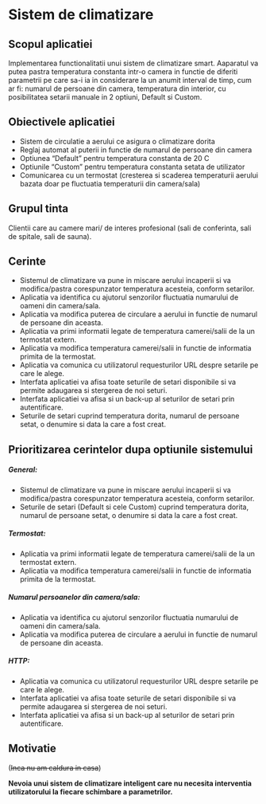# Sistem de climatizare 


## Scopul aplicatiei

Implementarea functionalitatii unui sistem de climatizare smart. Aaparatul va putea pastra temperatura constanta intr-o camera in functie de diferiti parametrii pe care sa-i ia in considerare la un anumit interval de timp, cum ar fi: numarul de persoane din camera, temperatura din interior, cu posibilitatea setarii manuale in 2 optiuni, Default si Custom.


## Obiectivele aplicatiei

- Sistem de circulatie a aerului ce asigura o climatizare dorita 
- Reglaj automat al puterii in functie de numarul de persoane din camera
- Optiunea “Default” pentru temperatura constanta de 20 C 
- Optiunile “Custom” pentru temperatura constanta setata de utilizator  
- Comunicarea cu un termostat (cresterea si scaderea temperaturii aerului bazata doar pe fluctuatia temperaturii din camera/sala)


## Grupul tinta

Clientii care au camere mari/ de interes profesional (sali de conferinta, sali de spitale, sali de sauna).

## Cerinte

- Sistemul de climatizare va pune in miscare aerului incaperii si va modifica/pastra corespunzator temperatura acesteia, conform setarilor.
- Aplicatia va identifica cu ajutorul senzorilor fluctuatia numarului de oameni din camera/sala.
- Aplicatia va modifica puterea de circulare a aerului in functie de numarul de persoane din aceasta.
- Aplicatia va primi informatii legate de temperatura camerei/salii de la un termostat extern.
- Aplicatia va modifica temperatura camerei/salii in functie de informatia primita de la termostat.
- Aplicatia va comunica cu utilizatorul requesturilor URL despre setarile pe care le alege.
- Interfata aplicatiei va afisa toate seturile de setari disponibile si va permite adaugarea si stergerea de noi seturi.
- Interfata aplicatiei va afisa si un back-up al seturilor de setari prin autentificare.
- Seturile de setari cuprind temperatura dorita, numarul de persoane setat, o denumire si data la care a fost creat.


## Prioritizarea cerintelor dupa optiunile sistemului

##### General:
- Sistemul de climatizare va pune in miscare aerului incaperii si va modifica/pastra corespunzator temperatura acesteia, conform setarilor.
- Seturile de setari (Default si cele Custom) cuprind temperatura dorita, numarul de persoane setat, o denumire si data la care a fost creat.

##### Termostat:
- Aplicatia va primi informatii legate de temperatura camerei/salii de la un termostat extern.
- Aplicatia va modifica temperatura camerei/salii in functie de informatia primita de la termostat.

##### Numarul persoanelor din camera/sala:
- Aplicatia va identifica cu ajutorul senzorilor fluctuatia numarului de oameni din camera/sala.
- Aplicatia va modifica puterea de circulare a aerului in functie de numarul de persoane din aceasta.

##### HTTP:
- Aplicatia va comunica cu utilizatorul requesturilor URL despre setarile pe care le alege.
- Interfata aplicatiei va afisa toate seturile de setari disponibile si va permite adaugarea si stergerea de noi seturi.
- Interfata aplicatiei va afisa si un back-up al seturilor de setari prin autentificare.


## Motivatie
 (~~Inca nu am caldura in casa~~)
 
**Nevoia unui sistem de climatizare inteligent care nu necesita interventia utilizatorului la fiecare schimbare a parametrilor.**
